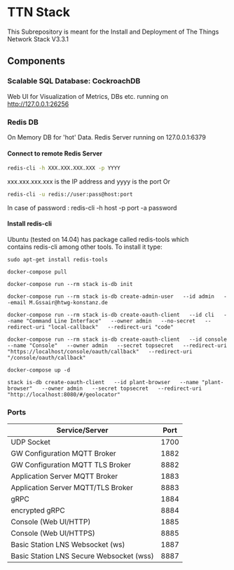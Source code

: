 # TTN Stack
This Subrepository is meant for the Install and Deployment of The Things Network Stack V3.3.1

## Components

### Scalable SQL Database: CockroachDB
Web UI for Visualization of Metrics, DBs etc. running on http://127.0.0.1:26256

### Redis DB
On Memory DB for 'hot' Data.
Redis Server running on 127.0.0.1:6379

#### Connect to remote Redis Server
```bash
redis-cli -h XXX.XXX.XXX.XXX -p YYYY
```
xxx.xxx.xxx.xxx is the IP address and yyyy is the port
Or 
```bash
redis-cli -u redis://user:pass@host:port
```
In case of password : redis-cli -h host -p port -a password
#### Install redis-cli
Ubuntu (tested on 14.04) has package called redis-tools which contains redis-cli among other tools. To install it type:
```
sudo apt-get install redis-tools
```

```
docker-compose pull
```

```
docker-compose run --rm stack is-db init
```

```
docker-compose run --rm stack is-db create-admin-user   --id admin   --email M.Gssair@htwg-konstanz.de
```
```
docker-compose run --rm stack is-db create-oauth-client   --id cli   --name "Command Line Interface"   --owner admin   --no-secret   --redirect-uri "local-callback"   --redirect-uri "code"
```
```
docker-compose run --rm stack is-db create-oauth-client   --id console   --name "Console"   --owner admin   --secret topsecret   --redirect-uri "https://localhost/console/oauth/callback"   --redirect-uri "/console/oauth/callback"
```
```
docker-compose up -d
```
```
stack is-db create-oauth-client   --id plant-browser   --name "plant-browser"   --owner admin   --secret topsecret   --redirect-uri "http://localhost:8080/#/geolocator"
```

### Ports
Service/Server | Port
-------------- | ---------------
UDP Socket | 1700
GW Configuration MQTT Broker | 1882
GW Configuration MQTT TLS Broker | 8882
Application Server MQTT Broker | 1883
Application Server MQTT/TLS Broker | 8883
gRPC | 1884 
encrypted gRPC | 8884
Console (Web UI/HTTP) | 1885
Console (Web UI/HTTPS) | 8885
Basic Station LNS Websocket (ws) | 1887
Basic Station LNS Secure Websocket (wss) | 8887
